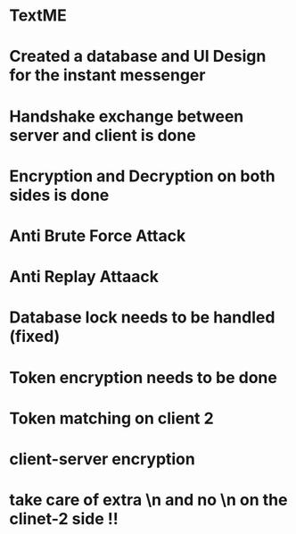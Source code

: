 # TextME
# Created a database and UI Design for the instant messenger
# Handshake exchange between server and client is done
# Encryption and Decryption on both sides is done
# Anti Brute Force Attack
# Anti Replay Attaack
# Database lock needs to be handled (fixed)
# Token encryption needs to be done
# Token matching on client 2
# client-server encryption
# take care of extra \n and no \n on the clinet-2 side !!
